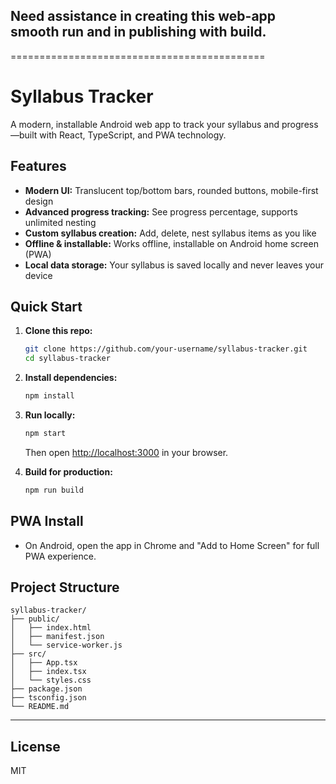## Need assistance in creating this web-app smooth run and in publishing with build. 

============================================
# Syllabus Tracker

A modern, installable Android web app to track your syllabus and progress—built with React, TypeScript, and PWA technology.

## Features

- **Modern UI:** Translucent top/bottom bars, rounded buttons, mobile-first design
- **Advanced progress tracking:** See progress percentage, supports unlimited nesting
- **Custom syllabus creation:** Add, delete, nest syllabus items as you like
- **Offline & installable:** Works offline, installable on Android home screen (PWA)
- **Local data storage:** Your syllabus is saved locally and never leaves your device

## Quick Start

1. **Clone this repo:**  
   ```sh
   git clone https://github.com/your-username/syllabus-tracker.git
   cd syllabus-tracker
   ```

2. **Install dependencies:**  
   ```sh
   npm install
   ```

3. **Run locally:**  
   ```sh
   npm start
   ```
   Then open [http://localhost:3000](http://localhost:3000) in your browser.

4. **Build for production:**  
   ```sh
   npm run build
   ```

## PWA Install

- On Android, open the app in Chrome and "Add to Home Screen" for full PWA experience.

## Project Structure

```
syllabus-tracker/
├── public/
│   ├── index.html
│   ├── manifest.json
│   └── service-worker.js
├── src/
│   ├── App.tsx
│   ├── index.tsx
│   └── styles.css
├── package.json
├── tsconfig.json
└── README.md
```

---

## License

MIT
